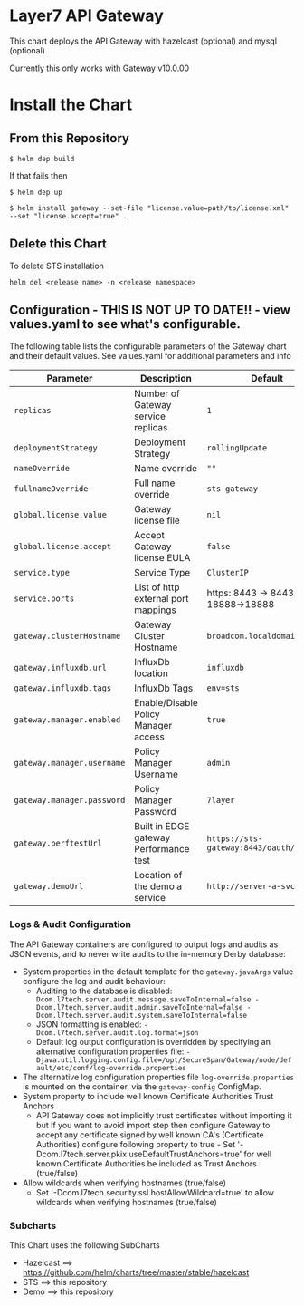 # Layer7 API Gateway

This chart deploys the API Gateway with hazelcast (optional) and mysql (optional).

Currently this only works with Gateway v10.0.00

# Install the Chart

## From this Repository

`$ helm dep build`

If that fails then 

`$ helm dep up`

`$ helm install gateway --set-file "license.value=path/to/license.xml" --set "license.accept=true" .`

## Delete this Chart
To delete STS installation

`helm del <release name> -n <release namespace>`

## Configuration - THIS IS NOT UP TO DATE!! - view values.yaml to see what's configurable.

The following table lists the configurable parameters of the Gateway chart and their default values. See values.yaml for additional parameters and info

| Parameter                        | Description                               | Default                                                      |
| -----------------------------    | -----------------------------------       | -----------------------------------------------------------  |
| `replicas`                   | Number of Gateway service replicas        | `1`                                                          |
| `deploymentStrategy`             | Deployment Strategy                       | `rollingUpdate`                                              |
| `nameOverride`                | Name override   | `""` |
| `fullnameOverride`                      | Full name override                       | `sts-gateway`                                                     |
| `global.license.value`          | Gateway license file | `nil`  |
| `global.license.accept`          | Accept Gateway license EULA | `false`  |
| `service.type`    | Service Type               | `ClusterIP` |
| `service.ports`    | List of http external port mappings               | https: 8443 -> 8443, istio: 18888->18888 |
| `gateway.clusterHostname`          | Gateway Cluster Hostname  | `broadcom.localdomain`  |
| `gateway.influxdb.url`          | InfluxDb location | `influxdb`  |
| `gateway.influxdb.tags`          | InfluxDb Tags | `env=sts`  |
| `gateway.manager.enabled`          | Enable/Disable Policy Manager access | `true`  |
| `gateway.manager.username`          | Policy Manager Username | `admin`  |
| `gateway.manager.password`          | Policy Manager Password | `7layer`  |
| `gateway.perftestUrl`          | Built in EDGE gateway Performance test | `https://sts-gateway:8443/oauth/manager`  |
| `gateway.demoUrl`          | Location of the demo a service | `http://server-a-svc:8080`  |


### Logs & Audit Configuration

The API Gateway containers are configured to output logs and audits as JSON events, and to never write audits to the in-memory Derby database:

- System properties in the default template for the `gateway.javaArgs` value configure the log and audit behaviour:
  - Auditing to the database is disabled: `-Dcom.l7tech.server.audit.message.saveToInternal=false -Dcom.l7tech.server.audit.admin.saveToInternal=false -Dcom.l7tech.server.audit.system.saveToInternal=false`
  - JSON formatting is enabled: `-Dcom.l7tech.server.audit.log.format=json`
  - Default log output configuration is overridden by specifying an alternative configuration properties file: `-Djava.util.logging.config.file=/opt/SecureSpan/Gateway/node/default/etc/conf/log-override.properties`
- The alternative log configuration properties file `log-override.properties` is mounted on the container, via the `gateway-config` ConfigMap.
- System property to include well known Certificate Authorities Trust Anchors 
    - API Gateway does not implicitly trust certificates without importing it but If you want to avoid import step then configure Gateway to accept any certificate signed by well known CA's (Certificate Authorities)
      configure following property to true -
      Set '-Dcom.l7tech.server.pkix.useDefaultTrustAnchors=true' for well known Certificate Authorities be included as Trust Anchors (true/false)
- Allow wildcards when verifying hostnames (true/false)
    - Set '-Dcom.l7tech.security.ssl.hostAllowWildcard=true' to allow wildcards when verifying hostnames (true/false)

### Subcharts

This Chart uses the following SubCharts
*  Hazelcast ==> https://github.com/helm/charts/tree/master/stable/hazelcast
*  STS  ==> this repository
*  Demo   ==> this repository